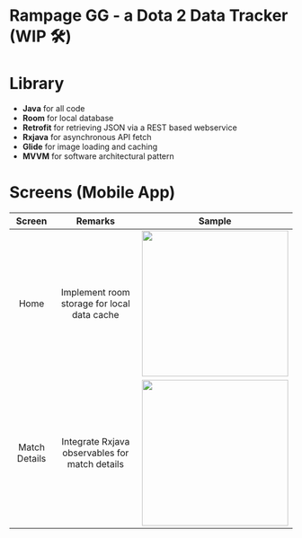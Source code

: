 # Rampage GG - a Dota 2 Data Tracker (WIP 🛠️)

# Library
* **Java** for all code
* **Room** for local database
* **Retrofit** for retrieving JSON via a REST based webservice
* **Rxjava** for asynchronous API fetch
* **Glide** for image loading and caching
* **MVVM** for software architectural pattern

# Screens (Mobile App)
| **Screen**            | **Remarks**            | **Sample**                                                                                                                    |
| :-------------------: |  :-------------------: |:-----------------------------------------------------------------------------------------------------------------------------:|
| Home                  | Implement room storage for local data cache |<img src="https://user-images.githubusercontent.com/42314281/109410014-3a1cef80-79d2-11eb-972d-d115a9693cfd.png" width="260"/> |
| Match Details         | Integrate Rxjava observables for match details |<img src="https://user-images.githubusercontent.com/42314281/109410016-3be6b300-79d2-11eb-9809-64f4ef9ab887.png" width="260"/> |
